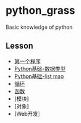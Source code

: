 # python_grass
Basic knowledge of python

## Lesson
- [第一个程序](1/helloworld.md)
- [Python基础-数据类型](2/basic.md)
- [Python基础-list map](3/list.md)
- [循环](4/for.md)
- [函数](5/func.md)
- [模块]
- [对象]
- [Web开发]